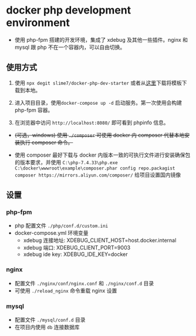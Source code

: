 # docker php development environment

- 使用 php-fpm 搭建的开发环境，集成了 xdebug 及其他一些插件。nginx 和 mysql 跟 php 不在一个容器内，可以自由切换。

## 使用方式

1. 使用 `npx degit slime7/docker-php-dev-starter` 或者从[这里](https://github.com/slime7/docker-php-dev-starter/archive/refs/heads/master.zip)下载将模板下载到本地。

2. 进入项目目录，使用`docker-compose up -d` 启动服务。第一次使用会构建 php-fpm 容器。

3. 在浏览器中访问 `http://localhost:8080/` 即可看到 phpinfo 信息。

- ~~(可选，windows) 使用 `./composer` 可使用 docker 内 composer 代替本地安装执行 composer 命令。~~

- 使用 composer 最好下载与 docker 内版本一致的可执行文件进行安装确保包的版本要求，并使用 `C:\php-7.4.33\php.exe C:\docker\wwwroot\example\composer.phar config repo.packagist composer https://mirrors.aliyun.com/composer/` 给项目设置国内镜像

## 设置

### php-fpm

- php 配置文件 `./php/conf.d/custom.ini`
- docker-compose.yml 环境变量
  - xdebug 连接地址: XDEBUG_CLIENT_HOST=host.docker.internal
  - xdebug 端口: XDEBUG_CLIENT_PORT=9003
  - xdebug ide key: XDEBUG_IDE_KEY=docker

### nginx

- 配置文件 `./nginx/conf/nginx.conf` 和 `./nginx/conf.d` 目录
- 可使用 `./reload_nginx` 命令重载 nginx 设置


### mysql

- 配置文件 `./mysql/conf.d` 目录
- 在项目内使用 `db` 连接数据库
